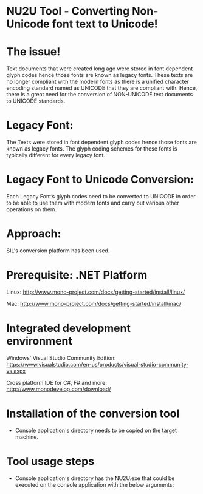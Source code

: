 # NU2U Tool - Converting Non-Unicode font text to Unicode!

# The issue!
Text documents that were created long ago were stored in font dependent glyph codes hence those fonts are known as legacy fonts. These texts are no longer compliant with the modern fonts as there is a unified character encoding standard named as UNICODE that they are compliant with. Hence, there is a great need for the conversion of NON-UNICODE text documents to UNICODE standards.

# Legacy Font:
The Texts were stored in font dependent glyph codes hence those fonts are known as legacy fonts. The glyph coding schemes for these fonts is typically different for every legacy font.

# Legacy Font to Unicode Conversion:
Each Legacy Font’s glyph codes need to be converted to UNICODE in order to be able to use them with modern fonts and carry out various other operations on them.

# Approach:
SIL's conversion platform has been used.

# Prerequisite: .NET Platform

Linux: http://www.mono-project.com/docs/getting-started/install/linux/

Mac: http://www.mono-project.com/docs/getting-started/install/mac/

# Integrated development environment

Windows' Visual Studio Community Edition: https://www.visualstudio.com/en-us/products/visual-studio-community-vs.aspx

Cross platform IDE for C#, F# and more: http://www.monodevelop.com/download/

# Installation of the conversion tool

- Console application's directory needs to be copied on the target machine.

# Tool usage steps

- Console application's directory has the NU2U.exe that could be executed on the console application with the below arguments:


